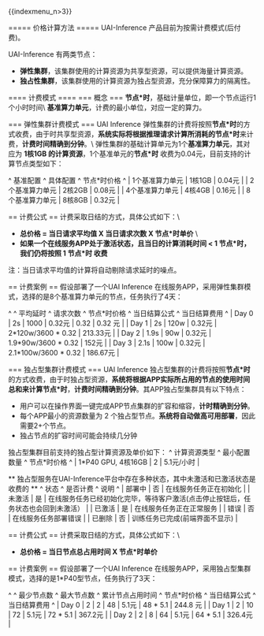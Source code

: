 {{indexmenu_n>3}}

===== 价格计算方法 =====
UAI-Inference 产品目前为按需计费模式(后付费)。

UAI-Inference 有两类节点：
  * **弹性集群**，该集群使用的计算资源为共享型资源，可以提供海量计算资源。
  * **独占性集群**，该集群使用的计算资源为独占型资源，充分保障算力的隔离性。

==== 计费模式 ====
=== 概念 ===
**节点\*时**，基础计量单位，即一个节点运行1个小时时间\\
**基准算力单元**，计费的最小单位，对应一定的算力。

=== 弹性集群计费模式 ===
UAI Inference 弹性集群的计费将按照**节点\*时**的方式收费，由于时共享型资源，**系统实际将根据推理请求计算所消耗的节点\*时**来计费，**计费时间精确到分钟**。\\
弹性集群的基础计算单元为1个**基准算力单元**，其对应为 **1核1GB 的计算资源**，1个基准单元的**节点\*时** 收费为0.04元，目前支持的计算节点类型如下：

^ 基准配置   ^ 具体配置  ^ 节点\*时价格  ^
| 1个基准算力单元 | 1核1GB | 0.04元 |
| 2个基准算力单元 | 2核2GB | 0.08元 |
| 4个基准算力单元 | 4核4GB | 0.16元 |
| 8个基准算力单元 | 8核8GB | 0.32元 |

== 计费公式 ==
计费采取日结的方式，具体公式如下：\\
  - **总价格 = 当日请求平均值 X 当日请求次数 X 节点\*时单价** \\
  - **如果一个在线服务APP处于激活状态，且当日的计算消耗时间 < 1 节点\*时，我们仍将按照 1 节点\*时 收费**

注：当日请求平均值的计算将自动剔除请求延时的噪点。

== 计费案例 ==
假设部署了一个UAI Inference 在线服务APP，采用弹性集群模式，选择的是8个基准算力单元的节点，任务执行了4天：

^        ^ 平均延时   ^ 请求次数  ^ 节点\*时价格  ^       当日结算公式      ^ 当日结算费用 ^
| Day 0 |     2s         | 1000        | 0.32元               |   0.32  |  0.32 元      |
| Day 1 |     2s         | 120w        | 0.32元           |  2\*120w/3600 \* 0.32  |  213.33元      |
| Day 2 |     1.9s      | 90w         | 0.32元           |  1.9\*90w/3600 \* 0.32  |  152元          |
| Day 3 |    2.1s       | 100w        | 0.32元           |  2.1\*100w/3600 \* 0.32  |  186.67元     |

=== 独占型集群计费模式 ===
UAI Inference 独占型集群的计费将按照**节点\*时**的方式收费，由于时独占型资源，**系统将根据APP实际所占用的节点的使用时间总和来计算节点\*时**，**计费时间精确到分钟**。其APP独占型集群具有以下特点：
  * 用户可以在操作界面一键完成APP节点集群的扩容和缩容，**计时精确到分钟**。
  * 每个APP最小的资源数量为 2 个独占型节点。**系统将自动做高可用部署**，因此需要2+个节点。
  * 独占节点的扩容时间可能会持续几分钟

独占型集群目前支持的独占型计算资源及单价如下：
^        计算资源类型         ^ 最小配置数量 ^ 节点\*时价格 ^ 
|   1\*P40 GPU, 4核16GB   |         2          |   5.1元/小时   |

** 独占型服务在UAI-Inference平台中存在多种状态，其中未激活和已激活状态是收费的 **
^  状态  ^ 是否计费  ^ 说明  ^
| 部署中 | 否 | 在线服务任务正在初始化 |
| 未激活 | 是 | 在线服务任务已经初始化完毕，等待客户激活(点击停止按钮后，任务状态也会回到未激活） |
| 已激活 | 是 | 在线服务任务正在正常服务 |
| 错误 | 否 | 在线服务任务部署错误 |
| 已删除 | 否 | 训练任务已完成(前端界面不显示) |

== 计费公式 ==
计费采取日结的方式，具体公式如下：\\
 - **总价格 = 当日节点总占用时间 X 节点\*时单价**

== 计费案例 ==
假设部署了一个UAI Inference 在线服务APP，采用独占型集群模式，选择的是1\*P40型节点，任务执行了3天：

^        ^  最少节点数  ^ 最大节点数 ^ 累计节点占用时间 ^ 节点\*时价格  ^  当日结算公式   ^ 当日结算费用 ^
| Day 0 |     2             |    2           |           48             |   5.1元            |  48 * 5.1           |     244.8 元    |
| Day 1 |     2              |    10         |            72             |  5.1元            |   72 * 5.1           |     367.2元     |
| Day 2 |     2              |    8          |           64             |  5.1元             |   64 * 5.1          |     326.4元     |